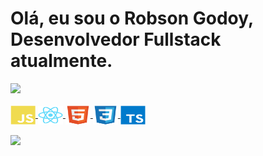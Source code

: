 <h1>Olá, eu sou o Robson Godoy, Desenvolvedor Fullstack atualmente.</h1>

   <div text-align= "center" > 
  <a href="https://github.com/RobsonGodoy">
  <img height="180em" src="https://github-readme-stats.vercel.app/api/top-langs/?username=RobsonGodoy&layout=compact&langs_count=12&theme=gotham"/>
   </div>
    
    
  <div style="display: inline_block"><br>
  <img align="center" alt="Js" height="30" width="40" src="https://raw.githubusercontent.com/devicons/devicon/master/icons/javascript/javascript-plain.svg">
  <img align="center" alt="React" height="30" width="40" src="https://raw.githubusercontent.com/devicons/devicon/master/icons/react/react-original.svg">
  <img align="center" alt="HTML" height="30" width="40" src="https://raw.githubusercontent.com/devicons/devicon/master/icons/html5/html5-original.svg">
  <img align="center" alt="CSS" height="30" width="40" src="https://raw.githubusercontent.com/devicons/devicon/master/icons/css3/css3-original.svg">
  <img align="center" alt="TS" height="30" width="40" src="https://raw.githubusercontent.com/devicons/devicon/master/icons/typescript/typescript-original.svg">
</div>
  <div>
    <br>
    <a href="https://www.linkedin.com/in/robson-godoy-602569184/" target="_blank"><img src="https://img.shields.io/badge/-LinkedIn-%230077B5?style=for-the-badge&logo=linkedin&logoColor=white" target="_blank"></a>
    </div>
